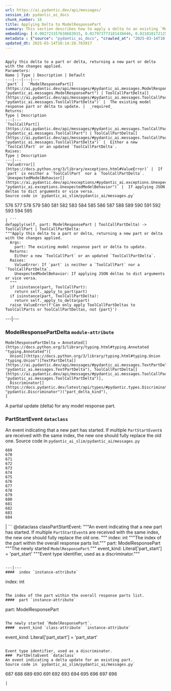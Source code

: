 ```yaml
---
url: https://ai.pydantic.dev/api/messages/
session_id: pydantic_ai_docs
chunk_number: 16
title: Applying Delta to ModelResponsePart
summary: This section describes how to apply a delta to an existing `ModelResponsePart` or `ToolCallPartDelta`, detailing the required parameter, return types, and potential exceptions raised.
embedding: [-0.002723157638683915, 0.017973773181438446, 0.021810172125697136, 0.006863166578114033, 0.010849034413695335, 0.015706811100244522, -0.034975990653038025, 0.005988143850117922, -0.029495423659682274, 0.008899696171283722, -0.005844901781529188, -0.05664914846420288, 0.012113302014768124, -0.03402934968471527, 0.0025705734733492136, 0.022943653166294098, -0.023454342037439346, 0.011222709901630878, -0.0063151097856462, 0.06561735272407532, -0.0095038041472435, -0.034104082733392715, 0.019431106746196747, 0.006408528424799442, 0.01703958585858345, -0.03298305720090866, 0.028748072683811188, 0.029669806361198425, -0.014037729240953922, -0.03811486437916756, 0.038314156234264374, -0.014286845922470093, -0.011359724216163158, -0.008114978671073914, -0.014560874551534653, 0.01873357966542244, 0.0027589681558310986, 0.03363076224923134, -0.034427937120199203, -0.015034195967018604, -0.0212372038513422, -0.04025726765394211, -0.016242412850260735, 0.03846362605690956, -0.05455657094717026, 0.02315540239214897, -0.03343146666884422, 0.006676328834146261, -0.02544727735221386, 0.023790650069713593, 0.008937063626945019, -0.022557521238923073, -0.00024366732395719737, 0.004702078644186258, 0.017575187608599663, -0.017164144665002823, -0.030267685651779175, 0.0015196121530607343, 0.025198159739375114, -0.037716276943683624, -0.021262114867568016, -0.022358229383826256, -0.00017204626055900007, 0.03375532105565071, -0.015594708733260632, 0.00302054057829082, -0.024961499497294426, 0.056400034576654434, 0.0016332716913893819, -0.022221215069293976, 0.024737292900681496, 0.04162741079926491, -0.05704773589968681, -0.018521830439567566, 0.002312114927917719, -0.03462722897529602, -0.03594754636287689, 0.019119711592793465, -0.0033257086761295795, 0.002547218929976225, 0.006701240781694651, 0.03614684194326401, -0.026281816884875298, 0.024650102481245995, -0.025384997949004173, -0.024874307215213776, -0.04284808039665222, -0.017388349398970604, -0.0045339250937104225, -0.016242412850260735, -0.040680766105651855, -0.0004480209026951343, -0.03846362605690956, 0.009422841481864452, 0.04005797579884529, -0.019543210044503212, -0.01681538112461567, -0.0018185522640123963, 0.0026266248896718025, 0.020751425996422768, -0.0001234879600815475, -0.022408051416277885, -0.004618001636117697, 0.011260077357292175, 0.05938943475484848, -0.006193665321916342, 0.02892245538532734, 0.010020721703767776, -0.03614684194326401, -0.011534105986356735, -0.05057070031762123, -0.008881011977791786, 0.009011798538267612, 0.03754189610481262, -0.02361626923084259, -0.00973423756659031, -0.058592259883880615, 0.06317600607872009, 0.0030407814774662256, -0.044517163187265396, -0.055802151560783386, -0.0183225367218256, 0.00904916599392891, -0.03046697936952114, -0.0397341214120388, 0.029595069587230682, -0.014249478466808796, -0.0278263408690691, -0.04112917557358742, -0.005187856499105692, 0.006262172479182482, 0.030143126845359802, -0.012007427401840687, -0.029619982466101646, -0.007025092374533415, -0.009422841481864452, -0.032185886055231094, 0.044342782348394394, -0.07837212830781937, 0.00891215167939663, 0.005925864912569523, -0.022146480157971382, -0.011079467833042145, -0.015731723979115486, -0.020863527432084084, 0.028748072683811188, -0.007498414255678654, 0.0017516021616756916, -0.049873173236846924, -0.010288521647453308, -0.004851548932492733, 0.033506203442811966, -0.008787593804299831, -0.001117911422625184, 0.0006044973852112889, 0.004266124218702316, 0.008937063626945019, 0.05331098660826683, 0.028299663215875626, -0.019543210044503212, -0.050819817930459976, -0.0009482006425969303, -0.012748549692332745, 0.0038332841359078884, -0.04464172199368477, -0.0031622257083654404, -6.777727685403079e-05, -0.0244009867310524, -0.07533290982246399, -0.05286257714033127, 0.0038363980129361153, -0.05953890457749367, -0.04601186513900757, -0.020527221262454987, 0.012549256905913353, -0.012007427401840687, -0.02800072357058525, -0.04738200828433037, -0.05099419876933098, -0.013340202160179615, 0.02078879252076149, -0.010462903417646885, -0.08514810353517532, -0.002726271515712142, -0.03896186128258705, -0.03482652083039284, -0.03208623826503754, 0.05385904386639595, -0.030865566805005074, 0.0025705734733492136, 0.019979164004325867, 0.019020063802599907, 0.03111468255519867, 0.016205044463276863, 0.010269838385283947, -0.025484643876552582, 0.04984826222062111, 0.0017967545427381992, 0.07443608343601227, 0.02070160210132599, 0.039410270750522614, 0.04920055717229843, 0.04723253846168518, -0.017425717785954475, 0.019306547939777374, -0.008519792929291725, -0.021997010335326195, 0.013215644285082817, -0.012941615656018257, -0.053111691027879715, 0.0023432543966919184, -0.04030708968639374, -0.002657764358446002, -0.005019702482968569, -0.02397748827934265, -0.01681538112461567, -0.04665956646203995, -6.636625766986981e-05, -0.010587462224066257, 0.03500090539455414, 0.0036495605017989874, 0.03193676844239235, 0.045289427042007446, -0.015345592051744461, -0.007137195207178593, -0.015158754773437977, 0.010089228861033916, -0.07642901688814163, -0.003528116038069129, 0.03395461291074753, -0.015084019862115383, -0.022420508787035942, 0.011552789248526096, -0.02161087840795517, -0.010132824070751667, -0.06766010820865631, -0.011484282091259956, -0.041502851992845535, 0.04920055717229843, 0.019568121060729027, -0.02640637569129467, 0.0015172767452895641, -0.04050638526678085, 0.040954794734716415, 0.03863800689578056, 0.02073897048830986, 0.046111512929201126, -0.013813524506986141, 0.0015943471807986498, 0.05674879625439644, 0.07473502308130264, -0.021174924448132515, 0.04142811521887779, -0.017463084310293198, -0.015482606366276741, 0.00797173660248518, 0.015245945192873478, 0.011073240078985691, -0.05400851368904114, 0.04546380788087845, -0.0007154321647249162, 0.008526020683348179, -0.05039631947875023, -0.002162644872441888, 0.009566083550453186, -0.017425717785954475, 0.035250019282102585, 0.015569796785712242, 0.030591538175940514, -0.03176238760352135, -0.0028913114219903946, 0.018123243004083633, 0.028598602861166, -0.003967184107750654, -0.008432602509856224, -0.006919217761605978, 0.01878340356051922, 0.03911133110523224, 0.03338164463639259, -0.028449133038520813, 0.01741326041519642, -0.016018208116292953, 0.02732810750603676, -0.01919444650411606, -0.025297805666923523, 0.028598602861166, 0.001851248904131353, -0.030865566805005074, -0.02668040432035923, -0.025135880336165428, -0.010581234470009804, -0.029570158571004868, 0.016503984108567238, -0.05331098660826683, -0.011403319425880909, -0.0024927244521677494, 0.01342739351093769, -0.059090495109558105, 0.015818914398550987, -0.05435727536678314, -0.0017733998829498887, 0.0038799934554845095, -0.03587281331419945, 0.034328289330005646, 0.016117854043841362, 0.04685886204242706, 0.01923181302845478, -0.040356915444135666, 0.0003590784326661378, -0.03861309587955475, 0.02293119765818119, 0.04337122663855553, -0.04227511212229729, -0.059190139174461365, -0.05540356785058975, -0.008949519135057926, 0.02678005024790764, 0.024799572303891182, -0.0029489195439964533, 0.007710163481533527, 0.009036710485816002, -0.020664235576987267, -0.0006122822524048388, -0.002794778672978282, 0.005552189890295267, 0.03838889300823212, -0.04573783650994301, -0.004375113174319267, 0.027676871046423912, -0.01616767793893814, -0.02178526110947132, -0.0052376799285411835, -0.04618624597787857, 0.04389437288045883, 0.006545542739331722, 0.03260938450694084, -0.007417451590299606, -0.003425355302169919, -0.040082886815071106, 0.059090495109558105, -0.046485185623168945, -0.01809833198785782, -0.05271310359239578, -0.038762565702199936, -0.011135518550872803, 0.0011451585451141, -0.0017438172362744808, 0.06606576591730118, -0.013626686297357082, 0.032235708087682724, -0.02947051264345646, 0.007292892783880234, 0.014149831607937813, 0.010967365466058254, -0.00952871609479189, 0.015681900084018707, 0.010195103473961353, -0.01973004639148712, -0.019792325794696808, -0.014249478466808796, -0.02161087840795517, 0.015881193801760674, 0.017886582762002945, -0.018559198826551437, -0.0149843730032444, 0.0075108702294528484, -0.04860267788171768, -0.07822266221046448, 0.012929159216582775, -0.03995832800865173, 0.033730410039424896, 0.021075276657938957, -0.014000361785292625, 0.022545065730810165, -0.035748254507780075, -0.010811666958034039, 3.352372004883364e-05, 0.003724295413121581, -0.019954251125454903, -0.0002617672143969685, 0.06382371485233307, 0.044068753719329834, -0.004686508793383837, -0.0016784241888672113, -0.0024008627515286207, 0.0327090285718441, 0.004618001636117697, -0.011976287700235844, -0.003911132924258709, 0.033730410039424896, 0.031189417466521263, -0.0517166368663311, 0.00451212702319026, 0.0044934432953596115, -0.006047309376299381, 0.058044202625751495, 0.004390683025121689, 0.012393558397889137, 0.04491575062274933, -0.006377388723194599, -0.01276723388582468, -0.0027480691205710173, 0.006956585217267275, -0.028175104409456253, -0.036072105169296265, 0.0339047908782959, 0.00972800888121128, 0.032235708087682724, 0.028698250651359558, 0.04471645876765251, 0.06845728307962418, -0.022333316504955292, 0.013327746652066708, -0.02224612608551979, 0.05121840536594391, -0.03260938450694084, 0.0035094323102384806, 0.03679454326629639, 0.017064496874809265, -0.005957004614174366, -0.01563207618892193, -0.04665956646203995, -0.047083064913749695, -0.0327090285718441, -0.03171256184577942, 0.06825798749923706, 0.0035063184332102537, -0.020265648141503334, 0.04147794097661972, -0.050271760672330856, 0.012929159216582775, 0.012044794857501984, 0.04222529008984566, -0.04481610283255577, 0.01750045269727707, -0.0364706926047802, -0.01201365515589714, 0.03813977539539337, 0.008613212034106255, 0.020614411681890488, 0.014971916563808918, -0.02750249020755291, -0.0003841847355943173, 0.049051087349653244, -0.054157983511686325, 0.026829874143004417, 0.011440686881542206, -0.012225404381752014, 0.03490125760436058, -0.007872089743614197, -0.01933146081864834, 0.021897362545132637, -0.02032792754471302, -0.04030708968639374, -0.02613234706223011, -0.05814385041594505, 0.05515445023775101, -0.01342739351093769, 0.09336896240711212, -0.024911675602197647, 0.014037729240953922, -0.004122882150113583, 0.02202192135155201, 0.021735437214374542, -0.04523960128426552, -0.037716276943683624, 0.017064496874809265, 0.00012562879419419914, -0.02183508314192295, 0.002956704469397664, -0.022046832367777824, 0.05216505005955696, 0.061830777674913406, 0.016516441479325294, -0.025185704231262207, -0.00610958831384778, 0.04788023978471756, -0.010774299502372742, 0.03178729861974716, 0.010668424889445305, -0.0198670607060194, -0.028797896578907967, 0.015395415015518665, -0.010674652643501759, -0.0010587462456896901, 0.04890161752700806, -0.02787616476416588, -0.003347506280988455, -0.00621234904974699, -0.059190139174461365, -0.024737292900681496, 0.012225404381752014, 0.02124965935945511, -0.013091085478663445, 0.04180179163813591, 0.041004616767168045, -0.010836578905582428, -0.00360907893627882, 0.022769270464777946, -0.020365294069051743, -0.027577225118875504, -0.0012611536076292396, 0.004356429446488619, 0.011428231373429298, 0.03946009278297424, -0.008432602509856224, 0.022669624537229538, 0.027203548699617386, -0.041552674025297165, 0.06262794882059097, -0.06437177211046219, 0.009715553373098373, 0.0065393149852752686, 0.0021953415125608444, -0.0008968203328549862, 0.047357093542814255, -0.01657872088253498, -0.006184323225170374, 0.00957231130450964, 0.019891973584890366, -0.00045385959674604237, 0.013352657668292522, -0.03584790229797363, -0.02014108933508396, -0.01676555722951889, -0.0049979048781096935, -0.01523348968476057, -0.016977306455373764, -0.032684117555618286, -0.008937063626945019, 0.06611558794975281, 0.030317509546875954, 0.017562732100486755, 0.004624229855835438, -0.009871250949800014, 0.0038332841359078884, 0.029619982466101646, -0.009030482731759548, 0.005617582704871893, 0.0014199655270203948, 0.009815200231969357, 0.02306821197271347, 0.00600682757794857, -0.017612554132938385, 0.00941038504242897, 0.021436497569084167, -0.012929159216582775, -0.012293911539018154, -0.004219415131956339, 0.006044195033609867, -0.0057577108964324, -0.009422841481864452, 0.03029259666800499, -0.03883730247616768, 0.015843825414776802, 0.027153726667165756, 0.009690641425549984, 0.0036869279574602842, -0.00669501256197691, -0.03193676844239235, 0.013925626873970032, 0.0041322242468595505, 0.04317193478345871, 0.01882077008485794, -0.044342782348394394, 0.010151507332921028, 0.04810444638133049, -0.01804850809276104, -0.03211114928126335, -0.005144260823726654, -0.014610697515308857, 0.015619620680809021, -0.003861309727653861, -0.038314156234264374, -0.019493386149406433, -0.01366405375301838, -0.002525421092286706, -0.01991688460111618, -0.03624648600816727, -0.004851548932492733, -0.013763700611889362, -0.029395777732133865, -0.005773280747234821, 0.0036121930461376905, -0.029171571135520935, 0.00870663020759821, -0.0014261933974921703, -0.033506203442811966, -0.00468339491635561, -0.02051476389169693, -0.00918618030846119, -0.004484101664274931, 0.003387987846508622, 0.01405018474906683, -0.002551889745518565, -0.016728190705180168, 0.006888078060001135, 0.0010089228162541986, -0.01055009476840496, 0.01946847513318062, -0.006299539934843779, -0.03472687676548958, -0.01741326041519642, 0.013962994329631329, -0.03370549529790878, -0.006614049896597862, -0.013875802978873253, 0.015146298334002495, -0.02361626923084259, 0.022283494472503662, 0.004783041775226593, 0.0068071153946220875, 0.0018808315508067608, 0.009155040606856346, 0.00454638060182333, 0.0011015631025657058, -0.03089047782123089, 0.000738008413463831, 0.04860267788171768, -0.009765376336872578, 0.007977964356541634, 0.0008368765702471137, 0.024836940690875053, 0.0035530277527868748, 0.014137376099824905, 0.019904429093003273, 0.022271037101745605, -0.015843825414776802, 0.010730704292654991, 0.011739627458155155, -0.002579915337264538, 0.018932873383164406, 0.04802970960736275, -0.008420146070420742, -0.020763881504535675, 0.04688377305865288, 0.0278263408690691, -0.002389963949099183, 0.012779689393937588, -0.007000180892646313, -0.02412695810198784, 0.07184527069330215, 0.03808995336294174, -0.022283494472503662, 0.02800072357058525, 0.0006274628103710711, 0.025160791352391243, 0.03435320034623146, 0.001958680571988225, 0.004677167162299156, 0.022644713521003723, -0.06168130785226822, 0.012954071164131165, 0.011440686881542206, 0.015407871454954147, -0.0016192588955163956, -0.0037678908556699753, -0.024363618344068527, -0.02787616476416588, 0.010929998010396957, -0.029595069587230682, -0.0007119289948605001, -0.001130367279984057, -0.01878340356051922, 0.0010439548641443253, 0.038488537073135376, 0.031039947643876076, -0.017014674842357635, 0.008482425473630428, 0.011527878232300282, -0.003749207127839327, 0.05019702762365341, 0.037890657782554626, 0.007361399941146374, 0.011914009228348732, 0.014012817293405533, -0.004851548932492733, -0.006950357463210821, 0.016915027052164078, 0.03891203552484512, -0.025708848610520363, 0.013439849019050598, -0.047606211155653, -0.009790288284420967, 0.016454162076115608, -0.032011501491069794, 0.0034035576973110437, 0.002226480981335044, 0.009198635816574097, -0.010157736018300056, -0.008856100961565971, -0.046983420848846436, -0.025609202682971954, -0.0238031055778265, 0.056898266077041626, 0.0587417297065258, 0.0049293977208435535, -0.0011716271983459592, -0.0038021444343030453, -0.04837847501039505, -0.02041511796414852, -0.022918742150068283, -0.028424222022294998, 0.010936225764453411, -0.0230308435857296, 0.00645212410017848, 0.024500632658600807, 0.009061621502041817, 0.03211114928126335, -0.040456559509038925, 0.015980839729309082, -0.0078035821206867695, -0.0005391042213886976, 0.0030610221438109875, -0.003839511889964342, 0.007411223370581865, 0.022694535553455353, 0.04160249978303909, -0.007367628160864115, -0.0315132699906826, -0.0022295948583632708, -0.023890295997262, 0.032783765345811844, 0.00016445598157588392, 0.0004285586765035987, -0.026281816884875298, -0.023379607126116753, 0.03995832800865173, 0.015955928713083267, -0.010014493949711323, -0.024861851707100868, 0.04302246496081352, 0.013053718023002148, -0.028349487110972404, 0.0021766575518995523, -0.007031320594251156, -0.04364525526762009, 0.014809991233050823, -0.010768071748316288, 0.029495423659682274, 0.026431288570165634, -0.02179771661758423, 0.017936406657099724, -0.0007967843557707965, 0.0021424039732664824, -0.006551770493388176, -0.03397952392697334, 0.01741326041519642, -0.03353111445903778, 0.023504165932536125, 0.0016161449020728469, 0.008600755594670773, -0.0025752445217221975, -0.020352838560938835, 0.021897362545132637, 0.03467705100774765, -0.014996828511357307, -0.004406252410262823, -0.02991892211139202, -0.0026499794330447912, 0.016105398535728455, -0.014212111011147499, 0.00486400444060564, 0.04768094792962074, -0.028573691844940186, -0.03649560362100601, -0.008208396844565868, 0.0025814722757786512, 0.004253668710589409, -0.02261980064213276, -0.012499433010816574, 0.01864638924598694, -0.030716095119714737, 0.027203548699617386, 0.056499678641557693, -0.0012058807769790292, 0.010680880397558212, -0.0022669625468552113, 0.012792144902050495, 0.012019883841276169, -0.008563388139009476, 0.004157135728746653, -0.011590156704187393, -0.010954909026622772, 0.03412899374961853, 0.022271037101745605, -0.018521830439567566, -0.026705315336585045, -0.025061145424842834, 0.007031320594251156, -0.019518297165632248, 0.013676510192453861, 0.027975810691714287, 0.02342943102121353, 0.01416228711605072, -0.02010372281074524, 0.012318823486566544, -0.10502762347459793, -0.004213186912238598, 0.07872089743614197, -0.023080667480826378, 0.028523867949843407, -0.020763881504535675, -0.010923769325017929, 0.02298101969063282, 0.010761843994259834, -0.04020744562149048, 0.037442248314619064, -0.01380106806755066, -0.003758548991754651, -0.017849216237664223, 0.02760213613510132, 0.022221215069293976, 0.0018201093189418316, -0.006249716505408287, 0.007710163481533527, -0.02909683622419834, 0.004739446099847555, 0.02800072357058525, 0.01933146081864834, -0.014336668886244297, -0.015881193801760674, 0.02536008507013321, -0.018060965463519096, -0.0006613271543756127, 0.05510462448000908, 0.009609678760170937, 0.04060602933168411, 0.013626686297357082, -0.028025634586811066, -0.0027854368090629578, -0.01928163692355156, 0.04053129628300667, -0.0014666748465970159, 0.02270699292421341, 0.03769136592745781, -0.025459732860326767, 0.018173066899180412, -0.03046697936952114, 0.02421414852142334, 0.026157259941101074, 0.03861309587955475, -0.020402662456035614, -0.024475721642374992, 0.00884364452213049, 0.010238698683679104, 0.02315540239214897, -0.0033350505400449038, 0.006732380483299494, -0.02590814232826233, -0.010543867014348507, 0.06217954307794571, 0.039410270750522614, -0.04499048739671707, -0.005916522815823555, 0.0031637828797101974, 0.024288883432745934, 0.01890796236693859, 0.014722799882292747, -0.008538477122783661, -0.010220014490187168, -0.005458770785480738, -0.01233750768005848, 0.009292054921388626, -0.011116835288703442, -0.027353020384907722, 0.0009404157754033804, -0.014511050656437874, 0.013439849019050598, -0.02777651883661747, -0.022769270464777946, -0.03587281331419945, 0.03089047782123089, -0.010201331228017807, -0.014112464152276516, -0.022682080045342445, -0.009622134268283844, 0.05331098660826683, -0.005767052993178368, -0.012474521063268185, 0.015146298334002495, -0.028772985562682152, 0.005857357755303383, 0.028523867949843407, -0.005726571194827557, 0.025372540578246117, 0.021573510020971298, 0.039036594331264496, 0.035424403846263885, 0.0038768795784562826, -0.041552674025297165, -0.058542437851428986, -0.02320522628724575, 0.0017500452231615782, -0.004107312299311161, 0.015171210281550884, -0.016566263511776924, -0.03582298755645752, 0.02138667367398739, -0.03627140074968338, -0.033232174813747406, -0.03138871118426323, -0.002763638971373439, -0.009379246272146702, -0.004238098859786987, -0.002508294302970171, 0.03928571194410324, 0.027477577328681946, 0.04055620729923248, 0.0012518117437139153, 0.030392244458198547, -0.026431288570165634, -0.007635428570210934, 0.07000181078910828, 0.0027994494885206223, -0.004608660005033016, -0.0019664654973894358, -0.031239241361618042, 0.005776394624263048, 0.011864185333251953, 0.008096294477581978, -0.025733761489391327, 0.05062052607536316, 0.008370323106646538, 0.027377931401133537, -0.005714115686714649, -0.04157758504152298, 0.05814385041594505, 0.024662557989358902, -0.022694535553455353, 0.022557521238923073, -0.01002694945782423, 0.018621478229761124, 0.026655493304133415, -0.004611773882061243, -0.002407090738415718, -0.013340202160179615, -0.01590610481798649, -0.01034457329660654, 0.04000815004110336, -0.009759148582816124, 0.009211092256009579, -0.0022716333623975515, -0.006881850305944681, -0.01887059397995472, 0.008594527840614319, -0.01868375577032566, -0.015656987205147743, 0.010101684369146824, -0.01391317043453455, -0.007162106689065695, 0.007473502773791552, 0.03507563844323158, 0.0001285481412196532, -0.044841017574071884, -0.0205521322786808, 0.020340383052825928, -0.00856961589306593, 0.01753781922161579, -0.017375893890857697, -0.007529553957283497, -0.01213198620826006, -0.013639142736792564, -0.019543210044503212, -0.009541171602904797, -0.037168219685554504, 0.037666454911231995, 0.008077611215412617, 0.011758310720324516, 0.013589318841695786, -0.0040979706682264805, 0.003957842476665974, 0.03709348291158676, 0.020900895819067955, 0.0076727960258722305, 0.023093122988939285, 0.04967388138175011, -0.04015761986374855, 0.011907780542969704, 0.029395777732133865, 0.00965950172394514, 0.025434819981455803, -0.017388349398970604, -0.0018808315508067608, 0.0070998272858560085, 0.005228337831795216, 0.003708725795149803, 0.0327090285718441, 0.060784488916397095, -0.022956108674407005, 0.02727828547358513, -0.021959641948342323, 0.019804781302809715, 0.05779508873820305, 0.02563411369919777, 0.015931015834212303, 0.005418289452791214, -0.00378034682944417, 0.07558201998472214, -0.014224566519260406, -0.003272771369665861, 0.018472006544470787, 0.010014493949711323, -0.008986886590719223, -0.012293911539018154, -0.003914246801286936, 0.03056662529706955, 0.006324451416730881, -0.0011607283959165215, -0.013962994329631329, -0.005673633888363838, -0.0002967992622870952, -0.04167723283171654, -0.001599018112756312, -0.002922450890764594, -0.007330260705202818, -0.027078991755843163, -0.019343916326761246, -0.01982969418168068, 0.0076042888686060905, 0.0002510629710741341, 0.004726990591734648, 0.033456381410360336, -0.027577225118875504, 0.06307636201381683, 0.012374875135719776, -0.021922273561358452, -0.037442248314619064, 0.009491348639130592, -0.060236431658267975, 0.004406252410262823, 0.009217320010066032, -0.024961499497294426, 0.0095038041472435, -0.024562912061810493, -0.026157259941101074, 0.05390886589884758, 0.02503623440861702, 0.01864638924598694, 0.00541206169873476, -0.03632122278213501, -0.005639380309730768, -0.007130966987460852, 0.0183225367218256, 0.015607164241373539, 0.02147386409342289, 0.0020271874964237213, -0.011596385389566422, 0.014361580833792686, 0.009373017586767673, 0.023279961198568344, 0.031862031668424606, -0.014585785567760468, 0.01226900052279234, 0.03153818100690842, -0.003690041834488511, -7.741108856862411e-05, 0.0054681128822267056, 0.033605851233005524, 0.0032572015188634396, 0.019032519310712814, -0.0501721128821373, -0.026331640779972076, -0.0039329309947788715, 0.024650102481245995, 0.035972461104393005, 0.027029167860746384, -0.03046697936952114, 0.0434957854449749, -0.009086533449590206, -0.008793821558356285, 0.0393853597342968, -0.03726786747574806, -0.005396491847932339, -0.007392539642751217, 0.04279825836420059, -0.03171256184577942, -0.01217558141797781, -0.024102045223116875, 0.017101865261793137, 0.0007629200699739158, 0.015557341277599335, -0.049549322575330734, 0.016977306455373764, -0.02339206263422966, 0.01301635056734085, 0.0057701668702065945, -0.005885383114218712, 0.014560874551534653, 0.019543210044503212, -0.01918199099600315, -0.00638361694291234, -0.014909638091921806, 0.007193246390670538, 0.00911767315119505, -0.0019602375105023384, -0.023815561085939407, 0.03420373052358627, -0.01931900344789028, 0.02128702588379383, 0.028523867949843407, 0.008874784223735332, 0.002002276014536619, 0.006713696755468845, -0.006146955769509077, -0.0004063716914970428, 0.0021128214430063963, -0.032136060297489166, -0.0024849395267665386, 0.028847720474004745, 0.01933146081864834, 0.011565245687961578, 0.04518977925181389, -0.045164868235588074, 0.010083001106977463, -0.0026126119773834944, -0.005542847793549299, -0.005038386210799217, 0.033456381410360336, 0.02952033467590809, 0.03111468255519867, 0.030691184103488922, -0.02772669494152069, -0.02668040432035923, -0.0012230075662955642, -0.0007415115833282471, -0.0009949100203812122, 0.0005628481740131974, -0.02458782307803631, 0.006321337539702654, 0.009771605022251606, -0.031239241361618042, -0.0014137375401332974, -0.046759214252233505, 0.011403319425880909, -0.024650102481245995, -0.023765739053487778, 0.007573149167001247, -0.02320522628724575, -0.028200017288327217, 0.024724837392568588, 0.006044195033609867, -0.008930835872888565, 0.023628724738955498, 0.04142811521887779, -0.021735437214374542, 0.003605965059250593, 0.07717636972665787, -0.009534943848848343, 0.010176419280469418, 0.014623153954744339, -0.0026328526437282562, 0.020763881504535675, -0.00464914133772254, 0.014747711829841137, -0.017301158979535103, -0.013053718023002148, -0.030716095119714737, 0.03325708582997322, -0.00995844230055809, 0.041776880621910095, 0.0323602668941021, -0.015133842825889587, -0.007791126612573862, 0.006925445981323719, 0.03146344795823097, -0.0034066715743392706, 0.011303672567009926, 0.03686928004026413, -0.01468543242663145, -0.029345953837037086, 0.027203548699617386, -0.02685478702187538, 0.030442066490650177, -0.028972279280424118, 0.02544727735221386, 0.03206132724881172, -0.013365114107728004, -0.010475359857082367, 0.02082616090774536, -0.017238879576325417, 0.010101684369146824, -0.009011798538267612, 0.023105578497052193, -0.021548599004745483, 0.01878340356051922, -0.011291217058897018, 0.019530752673745155, -0.034378111362457275, 0.010986048728227615, 0.003003413788974285, 0.010107912123203278, -0.016142765060067177, 0.005636266432702541, -0.01468543242663145, 0.021822627633810043, 0.02417678013443947, -0.013838435523211956, -0.02700425684452057, 0.00638361694291234, -0.0035935090854763985, -0.009404157288372517, -0.012623991817235947, -0.02014108933508396, 0.04885179549455643, -0.01873357966542244, -0.016005750745534897, -0.03901168331503868, 0.03101503662765026, -0.003143541980534792, 0.022644713521003723, 0.02260734513401985, -0.018584109842777252, -0.011702260002493858, -0.04720762372016907, -0.004639799706637859, 0.0491507351398468, -0.013115997426211834, 0.017475539818406105, 0.03056662529706955, -0.007585605140775442, 0.013078629970550537, -0.005798192694783211, -0.003152883844450116, -0.033605851233005524, 0.028075458481907845, -0.0003314420464448631, 0.0068693943321704865, -0.028847720474004745, -0.02073897048830986, 0.027303196489810944, -0.044890839606523514, -0.023093122988939285, 0.028972279280424118, -0.03440302237868309, -0.014374036341905594, 0.011341040022671223, 0.037392426282167435, 0.007897000759840012, -0.02082616090774536, 0.008800049312412739, 0.01768728904426098, -0.02275681495666504, -0.003387987846508622, 0.004172705579549074, 0.016342058777809143, 0.024637646973133087, 0.01849691942334175, -0.01604311913251877, 0.012929159216582775, 0.03559878468513489, 0.00326031562872231, 0.011596385389566422, 0.002047428395599127, -0.016242412850260735, 0.0060691069811582565, 0.019169533625245094, 0.004266124218702316, 0.011752082966268063, -0.00023958025849424303, 0.01782430335879326, -0.0014378707855939865, -0.0046647111885249615, -0.011129290796816349, 0.012891791760921478, -0.005985029973089695, -0.021909818053245544, 0.027402842417359352, 0.0028632855974137783, 0.01233750768005848, 0.03823942318558693, -0.005835560150444508, 0.019717590883374214, 0.0061033605597913265, -0.03051680326461792, -0.04080532491207123, 0.013377569615840912, -0.029943833127617836, -0.0038893353193998337, 0.017438173294067383, -0.030267685651779175, -0.022408051416277885, 0.005561531521379948, -0.007959280163049698, -0.03450267016887665, -0.03505072742700577, 0.020116178318858147, -0.01890796236693859, -0.009018026292324066, 0.029071925207972527, -0.02678005024790764, -0.017027130350470543, -0.0023370266426354647, 0.01208216231316328, 0.02402731031179428, -0.00040247925790026784, -0.015656987205147743, 0.01454841811209917, 0.011141747236251831, 0.0003651117440313101, -0.013950537890195847, -0.002125277416780591, -0.02640637569129467, 0.023329783231019974, -0.024886764585971832, -0.012349963188171387, 0.0023603811860084534, 0.015881193801760674, -0.01640433818101883, -0.0016799811273813248, 0.005181628279387951, 0.008476197719573975, 0.024650102481245995, -0.004210073035210371, 0.03233535587787628, -0.00013068898988422006, 0.0036246487870812416, -0.02385292947292328, -0.008146117441356182, 0.020265648141503334, 0.04020744562149048, 0.00305479415692389, -0.010948681272566319, -0.0043969107791781425, -0.013925626873970032, 0.00652063125744462, -0.028224928304553032, -0.026929521933197975, 0.010705792345106602, 0.018347449600696564, 0.00235882424749434, -0.01013905182480812, 0.006676328834146261, 0.018808314576745033, -0.023504165932536125, -0.010979820974171162, -0.0436701662838459, 0.04668448120355606, 0.004443620331585407, -0.00975292082875967, 0.00902425404638052, 0.009896162897348404, 0.022457875311374664, 0.010213786736130714, 0.0043969107791781425, 0.0031388711649924517, 0.0029146659653633833, -0.02224612608551979, 0.008550932630896568, -0.01468543242663145, 0.005844901781529188, -0.004415594507008791, 0.028598602861166, 0.004537038970738649, -0.018808314576745033, 0.0008057369850575924, -0.029271218925714493, 0.0038083724211901426, 0.023466797545552254, 0.037716276943683624, -0.011895325034856796, 0.015358047559857368, -0.0030906046740710735, -0.01608048565685749, 0.022557521238923073, 0.0026515363715589046, -0.03906150534749031, 0.003331936663016677, 0.016005750745534897, 0.028498956933617592, -0.00506018428131938, 0.006159411743283272, -0.019069887697696686, 0.024425897747278214, 0.02397748827934265, 0.025783583521842957, 0.031363800168037415, 0.019767414778470993, -0.030043480917811394, -0.011129290796816349, 0.019406195729970932, -0.006794659420847893, -0.01290424820035696, -0.008332955650985241, 0.01041308045387268, 0.027029167860746384, -0.018671300262212753, -0.009080305695533752, 0.040182530879974365, 0.019954251125454903, 0.0307410079985857, -0.004758129827678204, 0.020390206947922707, -0.00018800530233420432, 0.00797173660248518, -0.017749568447470665, 0.018310081213712692, 0.04083023592829704, 0.01928163692355156, 0.023379607126116753, -0.01736343838274479, 0.006626505870372057, 0.00298161618411541, 0.03632122278213501, -0.008756454102694988, -0.019605489447712898, 0.024936586618423462, -0.022806638851761818, -0.020626867190003395, 0.016242412850260735, 0.01405018474906683, -0.018123243004083633, 0.04419331252574921, -0.02073897048830986, -0.0244009867310524, -0.008582072332501411, 0.016142765060067177, 0.006025511305779219, 0.027153726667165756, 0.008824961259961128, 0.011826817877590656, 0.008924608118832111, 0.02138667367398739, 0.0036557884886860847, -0.010961136780679226, 0.008924608118832111, -0.023466797545552254, -0.03370549529790878, -0.026281816884875298, 0.015781546011567116, 0.015607164241373539, 0.0017048928420990705, 0.02247033081948757, -0.012505660764873028, -0.002410204615443945, -0.0095038041472435, 0.015071563422679901, 0.00998335424810648, -0.0020162886939942837, 0.03343146666884422, -0.015881193801760674, 0.01459824200719595, 0.04391928389668465, 0.007654112298041582, -0.011882869526743889, -0.01933146081864834, 0.005405833479017019, 0.0028819695580750704, -0.04376981407403946, 0.010064316913485527, -0.0024693699087947607, 0.006358704995363951, 0.054257627576589584, 0.014199654571712017, 0.0016099170316010714, -0.05351027846336365, 0.025982877239584923, 0.010923769325017929, 0.01512138731777668, 0.015382959507405758, -0.00509443785995245, 0.0032478596549481153, 0.02947051264345646, -0.0038768795784562826, -0.04050638526678085, 0.015482606366276741, 0.005331098567694426, -0.013165820389986038, 0.03420373052358627, 0.0157566349953413, -0.0245753675699234, 0.03183712065219879, 0.00503527233377099, -0.03637104481458664, 0.0038675377145409584, 0.01703958585858345, 0.006140728015452623, -0.0009840112179517746, 0.027751605957746506, -0.005614468827843666, -0.008918379433453083, 0.02458782307803631, 0.005088209640234709, -0.026331640779972076, 0.020215824246406555, 0.02115001156926155, 0.0016348287463188171, -0.02402731031179428, -0.03532475605607033, -0.02462519146502018, -0.03280867636203766, 0.021274570375680923, 0.03896186128258705, -0.024326251819729805, -0.003914246801286936, 0.012325051240622997, -0.00014888618898112327, -0.014311757870018482, -0.003749207127839327, 0.027153726667165756, -0.016117854043841362, 0.0042349849827587605, 0.009590995498001575, 0.002961375517770648, -0.03146344795823097, -0.01377615612000227, -0.005359124392271042, 0.002494281390681863, -0.0069441297091543674, -0.009142585098743439, 0.0529123991727829, 0.006501947063952684, 0.01955566555261612, -0.01955566555261612, -0.014012817293405533, 0.008613212034106255, 0.008482425473630428, -0.010388168506324291, -0.00669501256197691, 0.04601186513900757, -0.0007130966987460852, 0.006290197838097811, -0.017625009641051292, -0.011615068651735783, -0.042598966509103775, 0.015470150858163834, -0.0036869279574602842, 0.045339249074459076, -0.03736751154065132, 0.031911857426166534, 0.007772442884743214, 0.00475190207362175, 0.004982335027307272, 0.025933053344488144, -0.013726333156228065, -0.0029115520883351564]
metadata : {"source": "pydantic_ai_docs", "crawled_at": "2025-03-14T10:14:28.763917", "url_path": "/api/messages/", "chunk_size": 4652}
updated_dt: 2025-03-14T10:14:28.763917
---
```

```

Apply this delta to a part or delta, returning a new part or delta with the changes applied.
Parameters:
Name | Type | Description | Default  
---|---|---|---  
`part` |  `ModelResponsePart[](https://ai.pydantic.dev/api/messages/#pydantic_ai.messages.ModelResponsePart "pydantic_ai.messages.ModelResponsePart") | ToolCallPartDelta[](https://ai.pydantic.dev/api/messages/#pydantic_ai.messages.ToolCallPartDelta "pydantic_ai.messages.ToolCallPartDelta")` |  The existing model response part or delta to update. |  _required_  
Returns:
Type | Description  
---|---  
`ToolCallPart[](https://ai.pydantic.dev/api/messages/#pydantic_ai.messages.ToolCallPart "pydantic_ai.messages.ToolCallPart") | ToolCallPartDelta[](https://ai.pydantic.dev/api/messages/#pydantic_ai.messages.ToolCallPartDelta "pydantic_ai.messages.ToolCallPartDelta")` |  Either a new `ToolCallPart` or an updated `ToolCallPartDelta`.  
Raises:
Type | Description  
---|---  
`ValueError[](https://docs.python.org/3/library/exceptions.html#ValueError)` |  If `part` is neither a `ToolCallPart` nor a `ToolCallPartDelta`.  
`UnexpectedModelBehavior[](https://ai.pydantic.dev/api/exceptions/#pydantic_ai.exceptions.UnexpectedModelBehavior "pydantic_ai.exceptions.UnexpectedModelBehavior")` |  If applying JSON deltas to dict arguments or vice versa.  
Source code in `pydantic_ai_slim/pydantic_ai/messages.py`
```
576
577
578
579
580
581
582
583
584
585
586
587
588
589
590
591
592
593
594
595
```
| ```
defapply(self, part: ModelResponsePart | ToolCallPartDelta) -> ToolCallPart | ToolCallPartDelta:
"""Apply this delta to a part or delta, returning a new part or delta with the changes applied.
  Args:
    part: The existing model response part or delta to update.
  Returns:
    Either a new `ToolCallPart` or an updated `ToolCallPartDelta`.
  Raises:
    ValueError: If `part` is neither a `ToolCallPart` nor a `ToolCallPartDelta`.
    UnexpectedModelBehavior: If applying JSON deltas to dict arguments or vice versa.
  """
  if isinstance(part, ToolCallPart):
    return self._apply_to_part(part)
  if isinstance(part, ToolCallPartDelta):
    return self._apply_to_delta(part)
  raise ValueError(f'Can only apply ToolCallPartDeltas to ToolCallParts or ToolCallPartDeltas, not {part}')

```
  
---|---  
###  ModelResponsePartDelta `module-attribute`
```
ModelResponsePartDelta = Annotated[](https://docs.python.org/3/library/typing.html#typing.Annotated "typing.Annotated")[
  Union[](https://docs.python.org/3/library/typing.html#typing.Union "typing.Union")[TextPartDelta[](https://ai.pydantic.dev/api/messages/#pydantic_ai.messages.TextPartDelta "pydantic_ai.messages.TextPartDelta"), ToolCallPartDelta[](https://ai.pydantic.dev/api/messages/#pydantic_ai.messages.ToolCallPartDelta "pydantic_ai.messages.ToolCallPartDelta")],
  Discriminator[](https://docs.pydantic.dev/latest/api/types/#pydantic.types.Discriminator "pydantic.Discriminator")("part_delta_kind"),
]

```

A partial update (delta) for any model response part.
###  PartStartEvent `dataclass`
An event indicating that a new part has started.
If multiple `PartStartEvent`s are received with the same index, the new one should fully replace the old one.
Source code in `pydantic_ai_slim/pydantic_ai/messages.py`
```
669
670
671
672
673
674
675
676
677
678
679
680
681
682
683
684
```
| ```
@dataclass
classPartStartEvent:
"""An event indicating that a new part has started.
  If multiple `PartStartEvent`s are received with the same index,
  the new one should fully replace the old one.
  """
  index: int
"""The index of the part within the overall response parts list."""
  part: ModelResponsePart
"""The newly started `ModelResponsePart`."""
  event_kind: Literal['part_start'] = 'part_start'
"""Event type identifier, used as a discriminator."""

```
  
---|---  
####  index `instance-attribute`
```
index: int[](https://docs.python.org/3/library/functions.html#int)

```

The index of the part within the overall response parts list.
####  part `instance-attribute`
```
part: ModelResponsePart[](https://ai.pydantic.dev/api/messages/#pydantic_ai.messages.ModelResponsePart "pydantic_ai.messages.ModelResponsePart")

```

The newly started `ModelResponsePart`.
####  event_kind `class-attribute` `instance-attribute`
```
event_kind: Literal[](https://docs.python.org/3/library/typing.html#typing.Literal "typing.Literal")['part_start'] = 'part_start'

```

Event type identifier, used as a discriminator.
###  PartDeltaEvent `dataclass`
An event indicating a delta update for an existing part.
Source code in `pydantic_ai_slim/pydantic_ai/messages.py`
```
687
688
689
690
691
692
693
694
695
696
697
698
```
|
